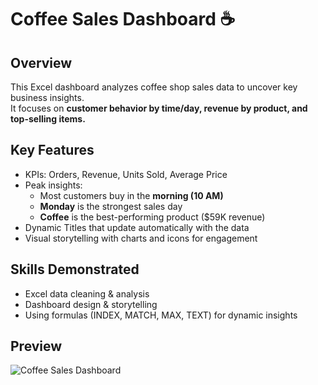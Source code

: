 # Coffee Sales Dashboard ☕

## Overview
This Excel dashboard analyzes coffee shop sales data to uncover key business insights.  
It focuses on **customer behavior by time/day, revenue by product, and top-selling items.**

## Key Features
- KPIs: Orders, Revenue, Units Sold, Average Price
- Peak insights:
  - Most customers buy in the **morning (10 AM)**
  - **Monday** is the strongest sales day
  - **Coffee** is the best-performing product ($59K revenue)
- Dynamic Titles that update automatically with the data
- Visual storytelling with charts and icons for engagement

## Skills Demonstrated
- Excel data cleaning & analysis
- Dashboard design & storytelling
- Using formulas (INDEX, MATCH, MAX, TEXT) for dynamic insights

## Preview
![Coffee Sales Dashboard](<img width="1697" height="866" alt="Screenshot Coffee sales dashboard" src="https://github.com/user-attachments/assets/ddbac8e9-2414-4a32-a48f-e688a750fe05" />
)

